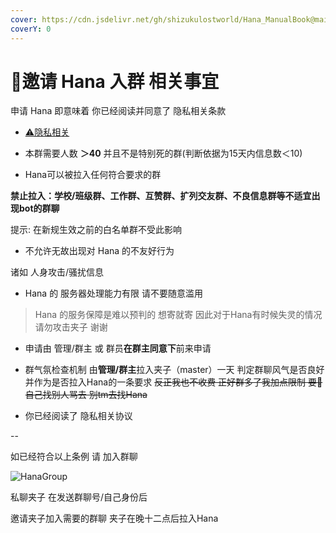 ```yaml
---
cover: https://cdn.jsdelivr.net/gh/shizukulostworld/Hana_ManualBook@main/.gitbook/assets/illust_92599354_20220207_024642.png
coverY: 0
---
```


# 🤔邀请 Hana 入群 相关事宜

申请 Hana 即意味着 你已经阅读并同意了 隐私相关条款

* [⚠隐私相关](PrivateWARN.md)

* 本群需要人数 **＞40** 并且不是特别死的群(判断依据为15天内信息数＜10)

* Hana可以被拉入任何符合要求的群

**禁止拉入：学校/班级群、工作群、互赞群、扩列交友群、不良信息群等不适宜出现bot的群聊**

提示: 在新规生效之前的白名单群不受此影响

* 不允许无故出现对 Hana 的不友好行为

诸如 人身攻击/骚扰信息

* Hana 的 服务器处理能力有限 请不要随意滥用

> Hana 的服务保障是难以预判的 想寄就寄 因此对于Hana有时候失灵的情况 请勿攻击夹子 谢谢

* 申请由 管理/群主 或 群员**在群主同意下**前来申请

* 群气氛检查机制 由**管理/群主**拉入夹子（master）一天 判定群聊风气是否良好 并作为是否拉入Hana的一条要求
~~反正我也不收费 正好群多了我加点限制 要🐴自己找别人骂去 别tm去找Hana~~

* 你已经阅读了 隐私相关协议

--

如已经符合以上条例 请 加入群聊

![HanaGroup](https://raw.githubusercontent.com/ShizukuLostWorld/Hana_ManualBookHelper/main/.gitbook/assets/qrcode_1652543340195.jpg)

私聊夹子 在发送群聊号/自己身份后

邀请夹子加入需要的群聊 夹子在晚十二点后拉入Hana
